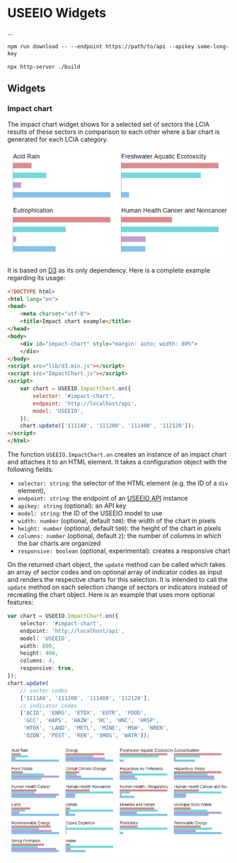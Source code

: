 # USEEIO Widgets
...

```
npm run download -- --endpoint https://path/to/api --apikey some-long-key
```

```
npx http-server ./build
```

## Widgets

### Impact chart
The impact chart widget shows for a selected set of sectors the LCIA results
of these sectors in comparison to each other where a bar chart is generated
for each LCIA category.

![](./images/impact_chart.png)

It is based on [D3](https://d3js.org/) as its only dependency. Here is
a complete example regarding its usage:

```html
<!DOCTYPE html>
<html lang="en">
<head>
    <meta charset="utf-8">
    <title>Impact chart example</title>
</head>
<body>
    <div id="impact-chart" style="margin: auto; width: 80%">
    </div>
</body>
<script src="lib/d3.min.js"></script>
<script src="ImpactChart.js"></script>
<script>
    var chart = USEEIO.ImpactChart.on({
        selector: '#impact-chart',
        endpoint: 'http://localhost/api',
        model: 'USEEIO',
    });
    chart.update(['1111A0', '111200', '111400', '112120']);
</script>
</html>
```

The function `USEEIO.ImpactChart.on` creates an instance of an impact chart
and attaches it to an HTML element. It takes a configuration object with the
following fields:

* `selector: string`: the selector of the HTML element (e.g. the ID of a `div`
  element),
* `endpoint: string`: the endpoint of an
  [USEEIO API](https://github.com/USEPA/USEEIO_API) instance
* `apikey: string` (optional): an API key
* `model: string`: the ID of the USEEIO model to use
* `width: number` (optional, default `500`): the width of the chart in pixels
* `height: number` (optional, default `500`): the height of the chart in pixels
* `columns: number` (optional, default `2`): the number of columns in which the
  bar charts are organized
* `responsive: boolean` (optional, experimental): creates a responsive chart

On the returned chart object, the `update` method can be called which takes an
array of sector codes and on optional array of indicator codes as input and
renders the respective charts for this selection. It is intended to call the
`update` method on each selection change of sectors or indicators instead of
recreating the chart object. Here is an example that uses more optional features:

```ts
var chart = USEEIO.ImpactChart.on({
    selector: '#impact-chart',
    endpoint: 'http://localhost/api',
    model: 'USEEIO',
    width: 800,
    height: 400,
    columns: 4,
    responsive: true,
});
chart.update(
    // sector codes
    ['1111A0', '111200', '111400', '112120'],
    // indicator codes
    ['ACID', 'ENRG', 'ETOX', 'EUTR', 'FOOD', 
     'GCC', 'HAPS', 'HAZW', 'HC', 'HNC', 'HRSP', 
     'HTOX', 'LAND', 'METL', 'MINE', 'MSW', 'NREN',
     'OZON', 'PEST', 'REN', 'SMOG', 'WATR']);
```

![](images/impact_chart_options.png)